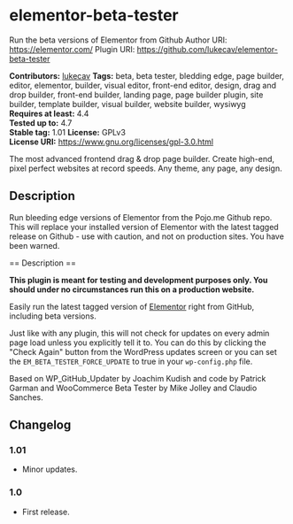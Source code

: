 # elementor-beta-tester
Run the beta versions of Elementor from Github
Author URI: https://elementor.com/
Plugin URI: https://github.com/lukecav/elementor-beta-tester

**Contributors:** [lukecav](https://profiles.wordpress.org/lukecavanagh)
**Tags:** beta, beta tester, bledding edge, page builder, editor, elementor, builder, visual editor, front-end editor, design, drag and drop builder, front-end builder, landing page, page builder plugin, site builder, template builder, visual builder, website builder, wysiwyg  
**Requires at least:** 4.4  
**Tested up to:** 4.7  
**Stable tag:** 1.01 
**License:** GPLv3  
**License URI:** https://www.gnu.org/licenses/gpl-3.0.html  

The most advanced frontend drag & drop page builder. Create high-end, pixel perfect websites at record speeds. Any theme, any page, any design.

## Description ##

Run bleeding edge versions of Elementor from the Pojo.me Github repo. This will replace your installed version of Elementor with the latest tagged release on Github - use with caution, and not on production sites. You have been warned.

== Description ==

**This plugin is meant for testing and development purposes only. You should under no circumstances run this on a production website.**

Easily run the latest tagged version of [Elementor](https://wordpress.org/plugins/elementor/) right from GitHub, including beta versions.

Just like with any plugin, this will not check for updates on every admin page load unless you explicitly tell it to. You can do this by clicking the "Check Again" button from the WordPress updates screen or you can set the `EM_BETA_TESTER_FORCE_UPDATE` to true in your `wp-config.php` file.

Based on WP_GitHub_Updater by Joachim Kudish and code by Patrick Garman and WooCommerce Beta Tester by Mike Jolley and Claudio Sanches.

## Changelog ##

### 1.01 ###
* Minor updates.

### 1.0 ###
* First release.
